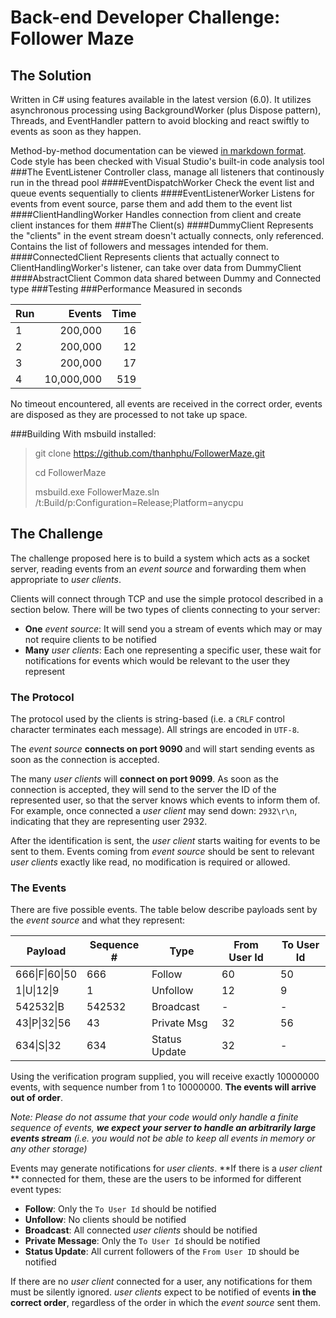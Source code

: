 # Back-end Developer Challenge: Follower Maze

## The Solution
Written in C# using features available in the latest version (6.0). It utilizes asynchronous processing using BackgroundWorker (plus Dispose pattern), Threads, and EventHandler pattern to avoid blocking and react swiftly to events as soon as they happen.

Method-by-method documentation can be viewed [in markdown format](Docs/FollowerMazeServer.GeneratedXmlDoc.md). Code style has been checked with Visual Studio's built-in code analysis tool
###The EventListener
Controller class, manage all listeners that continously run in the thread pool
####EventDispatchWorker
Check the event list and queue events sequentially to clients
####EventListenerWorker
Listens for events from event source, parse them and add them to the event list
####ClientHandlingWorker
Handles connection from client and create client instances for them
###The Client(s)
####DummyClient
Represents the "clients" in the event stream doesn't actually connects, only referenced. Contains the list of followers and messages intended for them.
####ConnectedClient
Represents clients that actually connect to ClientHandlingWorker's listener, can take over data from DummyClient
####AbstractClient
Common data shared between Dummy and Connected type
###Testing
###Performance
Measured in seconds

| Run | Events     | Time |
|:----|-----------:|-----:|
| 1   | 200,000    | 16   |
| 2   | 200,000    | 12   |
| 3   | 200,000    | 17   |
| 4   | 10,000,000 | 519  |

No timeout encountered, all events are received in the correct order, events are disposed as they are processed to not take up space.

###Building
With msbuild installed:

>git clone https://github.com/thanhphu/FollowerMaze.git
>
>cd FollowerMaze
>
>msbuild.exe FollowerMaze.sln /t:Build/p:Configuration=Release;Platform=anycpu

## The Challenge
The challenge proposed here is to build a system which acts as a socket
server, reading events from an *event source* and forwarding them when
appropriate to *user clients*.

Clients will connect through TCP and use the simple protocol described in a
section below. There will be two types of clients connecting to your server:

- **One** *event source*: It will send you a
stream of events which may or may not require clients to be notified
- **Many** *user clients*: Each one representing a specific user,
these wait for notifications for events which would be relevant to the
user they represent

### The Protocol
The protocol used by the clients is string-based (i.e. a `CRLF` control
character terminates each message). All strings are encoded in `UTF-8`.

The *event source* **connects on port 9090** and will start sending
events as soon as the connection is accepted.

The many *user clients* will **connect on port 9099**. As soon
as the connection is accepted, they will send to the server the ID of
the represented user, so that the server knows which events to
inform them of. For example, once connected a *user client* may send down:
`2932\r\n`, indicating that they are representing user 2932.

After the identification is sent, the *user client* starts waiting for
events to be sent to them. Events coming from *event source* should be
sent to relevant *user clients* exactly like read, no modification is
required or allowed.

### The Events
There are five possible events. The table below describe payloads
sent by the *event source* and what they represent:

| Payload    | Sequence #| Type         | From User Id | To User Id |
|------------|-----------|--------------|--------------|------------|
|666&#124;F&#124;60&#124;50 | 666       | Follow       | 60           | 50         |
|1&#124;U&#124;12&#124;9    | 1         | Unfollow     | 12           | 9          |
|542532&#124;B    | 542532    | Broadcast    | -            | -          |
|43&#124;P&#124;32&#124;56  | 43        | Private Msg  | 32           | 56         |
|634&#124;S&#124;32    | 634       | Status Update| 32           | -          |

Using the verification program supplied, you will receive exactly 10000000 events,
with sequence number from 1 to 10000000. **The events will arrive out of order**.

*Note: Please do not assume that your code would only handle a finite sequence
of events, **we expect your server to handle an arbitrarily large events stream**
(i.e. you would not be able to keep all events in memory or any other storage)*

Events may generate notifications for *user clients*. **If there is a
*user client* ** connected for them, these are the users to be
informed for different event types:

* **Follow**: Only the `To User Id` should be notified
* **Unfollow**: No clients should be notified
* **Broadcast**: All connected *user clients* should be notified
* **Private Message**: Only the `To User Id` should be notified
* **Status Update**: All current followers of the `From User ID` should be notified

If there are no *user client* connected for a user, any notifications
for them must be silently ignored. *user clients* expect to be notified of
events **in the correct order**, regardless of the order in which the
*event source* sent them.
